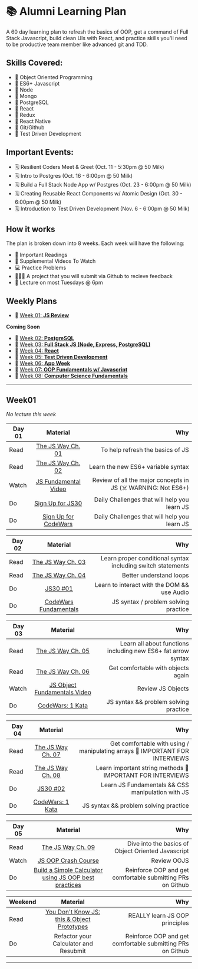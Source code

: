 # 📚 Alumni Learning Plan

A 60 day learning plan to refresh the basics of OOP, get a command of Full Stack Javascript, build clean UIs with React, and practice skills you'll need to be productive team member like advanced git and TDD.


## Skills Covered:

- 💎 Object Oriented Programming
- 💎 ES6+ Javascript
- 💎 Node
- 💎 Mongo
- 💎 PostgreSQL
- 💎 React
- 💎 Redux
- 💎 React Native
- 💎 Git/Github
- 💎 Test Driven Development

## Important Events:

- 🗓️ Resilient Coders Meet & Greet (Oct. 11 - 5:30pm @ 50 Milk)
- 🗓️ Intro to Postgres (Oct. 16 - 6:00pm @ 50 Milk)
- 🗓️ Build a Full Stack Node App w/ Postgres (Oct. 23 - 6:00pm @ 50 Milk)
- 🗓️ Creating Reusable React Components w/ Atomic Design (Oct. 30 - 6:00pm @ 50 Milk)
- 🗓️ Introduction to Test Driven Development (Nov. 6 - 6:00pm @ 50 Milk)

## How it works

The plan is broken down into 8 weeks. Each week will have the following:

- 📖 Important Readings
- 📼 Supplemental Videos To Watch
- 💻 Practice Problems
- 👩🏽‍💻 A project that you will submit via Github to recieve feedback
- 🚌 Lecture on most Tuesdays @ 6pm


## Weekly Plans
- 🚀 [Week 01: **JS Review**](#week01)

**Coming Soon**
- 🚀 [Week 02: **PostgreSQL**](#week02)
- 🚀 [Week 03: **Full Stack JS (Node, Express, PostgreSQL)**](#week03)
- 🚀 [Week 04: **React**](#week04)
- 🚀 [Week 05: **Test Driven Development**](#week05)
- 🚀 [Week 06: **App Week**](#week06)
- 🚀 [Week 07: **OOP Fundamentals w/ Javascript**](#week07)
- 🚀 [Week 08: **Computer Science Fundamentals**](#week08)


***
## Week01

*No lecture this week*

| Day 01    | Material     | Why   |
| ---------|:-------------:| -----:|
| Read     | [The JS Way Ch. 01](https://github.com/bpesquet/thejsway/blob/master/manuscript/chapter01.md) | To help refresh the basics of JS |
| Read     | [The JS Way Ch. 02](https://github.com/bpesquet/thejsway/blob/master/manuscript/chapter02.md) | Learn the new ES6+ variable syntax |
| Watch    | [JS Fundamental Video](https://youtu.be/vEROU2XtPR8)      | Review of all the major concepts in JS (☠️ WARNING: Not ES6+) |
| Do       | [Sign Up for JS30](https://javascript30.com/)      | Daily Challenges that will help you learn JS |
| Do       | [Sign Up for CodeWars](https://www.codewars.com/)  | Daily Challenges that will help you learn JS  |

| Day 02    | Material     | Why   |
| ---------|:-------------:| -----:|
| Read     | [The JS Way Ch. 03](https://github.com/bpesquet/thejsway/blob/master/manuscript/chapter03.md) | Learn proper conditional syntax including switch statements |
| Read     | [The JS Way Ch. 04](https://github.com/bpesquet/thejsway/blob/master/manuscript/chapter04.md) | Better understand loops |
| Do       | [JS30 #01](https://javascript30.com/)      | Learn to interact with the DOM && use Audio |
| Do       | [CodeWars Fundamentals](https://www.codewars.com/)  | JS syntax / problem solving practice  |

| Day 03    | Material     | Why   |
| ---------|:-------------:| -----:|
| Read     | [The JS Way Ch. 05](https://github.com/bpesquet/thejsway/blob/master/manuscript/chapter05.md) | Learn all about functions including new ES6+ fat arrow syntax |
| Read     | [The JS Way Ch. 06](https://github.com/bpesquet/thejsway/blob/master/manuscript/chapter06.md) | Get comfortable with objects again |
| Watch    | [JS Object Fundamentals Video](https://youtu.be/-e5h4IGKZRY)      | Review JS Objects |
| Do       | [CodeWars: 1 Kata](https://www.codewars.com/)  | JS syntax && problem solving practice  |

| Day 04    | Material     | Why   |
| ---------|:-------------:| -----:|
| Read     | [The JS Way Ch. 07](https://github.com/bpesquet/thejsway/blob/master/manuscript/chapter07.md) | Get comfortable with using / manipulating arrays 🚨 IMPORTANT FOR INTERVIEWS |
| Read     | [The JS Way Ch. 08](https://github.com/bpesquet/thejsway/blob/master/manuscript/chapter08.md) | Learn important string methods 🚨 IMPORTANT FOR INTERVIEWS  |
| Do       | [JS30 #02](https://javascript30.com/)      | Learn JS Fundamentals && CSS manipulation with JS |
| Do       | [CodeWars: 1 Kata](https://www.codewars.com/)  | JS syntax && problem solving practice  |

| Day 05    | Material     | Why   |
| ---------|:-------------:| -----:|
| Read     | [The JS Way Ch. 09](https://github.com/bpesquet/thejsway/blob/master/manuscript/chapter09.md) | Dive into the basics of Object Oriented Javascript |
| Watch    | [JS OOP Crash Course](https://youtu.be/vDJpGenyHaA)      | Review OOJS |
| Do       | [Build a Simple Calculator using JS OOP best practices]()  | Reinforce OOP and get comfortable submitting PRs on Github  |

| Weekend    | Material     | Why   |
| ---------|:-------------:| -----:|
| Read     | [You Don't Know JS: this & Object Prototypes](https://github.com/getify/You-Dont-Know-JS/blob/master/this%20&%20object%20prototypes/README.md#you-dont-know-js-this--object-prototypes) | REALLY learn JS OOP principles |
| Do       | Refactor your Calculator and Resubmit  | Reinforce OOP and get comfortable submitting PRs on Github  |

***
